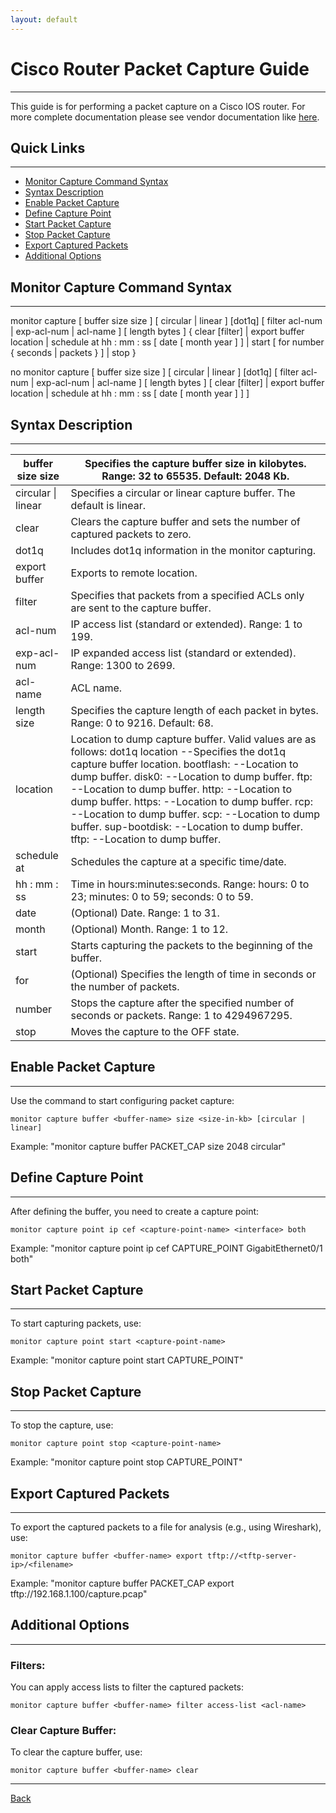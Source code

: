 ```yaml
---
layout: default
---
```


# Cisco Router Packet Capture Guide

* * *

This guide is for performing a packet capture on a Cisco IOS router. For more complete documentation please see vendor documentation like [here](https://www.cisco.com/c/en/us/td/docs/ios-xml/ios/epc/command/epc-cr-book/epc-cr-m1.html).

## Quick Links
----------------------------------------------

- [Monitor Capture Command Syntax](#monitor-capture-command-syntax)
- [Syntax Description](#syntax-description)
- [Enable Packet Capture](#enable-packet-capture)
- [Define Capture Point](#define-capture-point)
- [Start Packet Capture](#start-packet-capture)
- [Stop Packet Capture](#stop-packet-capture)
- [Export Captured Packets](#export-captured-packets)
- [Additional Options](#additional-options)

## Monitor Capture Command Syntax
----------------------------------------------

monitor capture [ buffer size size ] [ circular | linear ] [dot1q] [ filter acl-num | exp-acl-num | acl-name ] [ length bytes ] { clear [filter] | export buffer location | schedule at hh : mm : ss [ date [ month year ] ] | start [ for number { seconds | packets } ] | stop }

no monitor capture [ buffer size size ] [ circular | linear ] [dot1q] [ filter acl-num | exp-acl-num | acl-name ] [ length bytes ] [ clear [filter] | export buffer location | schedule at hh : mm : ss [ date [ month year ] ] ]

## Syntax Description
----------------------------------------------

| buffer size size   | Specifies the capture buffer size in kilobytes. Range: 32 to 65535. Default: 2048 Kb.                                                                                                                                                                                                                                                                                                                                                                     |
|--------------------|-----------------------------------------------------------------------------------------------------------------------------------------------------------------------------------------------------------------------------------------------------------------------------------------------------------------------------------------------------------------------------------------------------------------------------------------------------------|
| circular \| linear | Specifies a circular or linear capture buffer. The default is linear.                                                                                                                                                                                                                                                                                                                                                                                     |
| clear              | Clears the capture buffer and sets the number of captured packets to zero.                                                                                                                                                                                                                                                                                                                                                                                |
| dot1q              | Includes dot1q information in the monitor capturing.                                                                                                                                                                                                                                                                                                                                                                                                      |
| export buffer      | Exports to remote location.                                                                                                                                                                                                                                                                                                                                                                                                                               |
| filter             | Specifies that packets from a specified ACLs only are sent to the capture buffer.                                                                                                                                                                                                                                                                                                                                                                         |
| acl-num            | IP access list (standard or extended). Range: 1 to 199.                                                                                                                                                                                                                                                                                                                                                                                                   |
| exp-acl-num        | IP expanded access list (standard or extended). Range: 1300 to 2699.                                                                                                                                                                                                                                                                                                                                                                                      |
| acl-name           | ACL name.                                                                                                                                                                                                                                                                                                                                                                                                                                                 |
| length size        | Specifies the capture length of each packet in bytes. Range: 0 to 9216. Default: 68.                                                                                                                                                                                                                                                                                                                                                                      |
| location           | Location to dump capture buffer. Valid values are as follows: dot1q location --Specifies the dot1q capture buffer location.  bootflash: --Location to dump buffer.  disk0: --Location to dump buffer.  ftp: --Location to dump buffer.  http: --Location to dump buffer.  https: --Location to dump buffer.  rcp: --Location to dump buffer.  scp: --Location to dump buffer.  sup-bootdisk: --Location to dump buffer.  tftp: --Location to dump buffer. |
| schedule at        | Schedules the capture at a specific time/date.                                                                                                                                                                                                                                                                                                                                                                                                            |
| hh : mm : ss       | Time in hours:minutes:seconds. Range: hours: 0 to 23; minutes: 0 to 59; seconds: 0 to 59.                                                                                                                                                                                                                                                                                                                                                                 |
| date               | (Optional) Date. Range: 1 to 31.                                                                                                                                                                                                                                                                                                                                                                                                                          |
| month              | (Optional) Month. Range: 1 to 12.                                                                                                                                                                                                                                                                                                                                                                                                                         |
| start              | Starts capturing the packets to the beginning of the buffer.                                                                                                                                                                                                                                                                                                                                                                                              |
| for                | (Optional) Specifies the length of time in seconds or the number of packets.                                                                                                                                                                                                                                                                                                                                                                              |
| number             | Stops the capture after the specified number of seconds or packets. Range: 1 to 4294967295.                                                                                                                                                                                                                                                                                                                                                               |
| stop               | Moves the capture to the OFF state.                                                                                                                                                                                                                                                                                                                                                                                                                       |

## Enable Packet Capture
----------------------------------------------

Use the command to start configuring packet capture:

```
monitor capture buffer <buffer-name> size <size-in-kb> [circular | linear]
```

Example: "monitor capture buffer PACKET_CAP size 2048 circular"

## Define Capture Point
----------------------------------------------

After defining the buffer, you need to create a capture point:

```
monitor capture point ip cef <capture-point-name> <interface> both
```

Example: "monitor capture point ip cef CAPTURE_POINT GigabitEthernet0/1 both"

## Start Packet Capture
----------------------------------------------

To start capturing packets, use:

```
monitor capture point start <capture-point-name>
```

Example: "monitor capture point start CAPTURE_POINT"

## Stop Packet Capture
----------------------------------------------

To stop the capture, use:

```
monitor capture point stop <capture-point-name>
```

Example: "monitor capture point stop CAPTURE_POINT"

## Export Captured Packets
----------------------------------------------

To export the captured packets to a file for analysis (e.g., using Wireshark), use:

```
monitor capture buffer <buffer-name> export tftp://<tftp-server-ip>/<filename>
```

Example: "monitor capture buffer PACKET_CAP export tftp://192.168.1.100/capture.pcap"

## Additional Options
----------------------------------------------

### Filters: 

You can apply access lists to filter the captured packets:

```
monitor capture buffer <buffer-name> filter access-list <acl-name>
```

### Clear Capture Buffer:

To clear the capture buffer, use:

```
monitor capture buffer <buffer-name> clear
```

* * *

[Back](/vendors/cisco.html)
